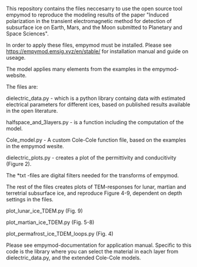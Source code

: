 This repository contains the files neccesarry to use the open source tool empymod to reproduce the modeling results of the paper "Induced polarization in the transient electromagnetic method for detection of subsurface ice on Earth, Mars, and the Moon submitted to Planetary and Space Sciences".

In order to apply these files, empymod must be installed. Please see https://empymod.emsig.xyz/en/stable/ for installation manual and guide on useage. 

The model applies many elements from the examples in the empymod-website. 

The files are: 

dielectric_data.py - which is a python library containg data with estimated electrical parameters for different ices, based on published results available in the open literature.

halfspace_and_3layers.py - is a function including the computation of the model. 

Cole_model.py - A custom Cole-Cole function file, based on the examples in the empymod wesite. 

dielectric_plots.py - creates a plot of the permittivity and conducitivity (Figure 2).

The *txt -files are digital filters needed for the transforms of empymod. 

The rest of the files creates plots of TEM-responses for lunar, martian and terretrial subsurface ice, and reproduce Figure 4-9, dependent on depth settings in the files. 

plot_lunar_ice_TDEM.py (Fig. 9)

plot_martian_ice_TDEM.py (Fig. 5-8)

plot_permafrost_ice_TDEM_loops.py (Fig. 4)

Please see empymod-documentation for application manual. Specific to this code is the library where you can select the material in each layer from dielectric_data.py, and the extended Cole-Cole models. 



